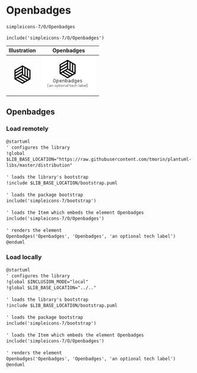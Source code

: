 # Openbadges


```text
simpleicons-7/O/Openbadges
```

```text
include('simpleicons-7/O/Openbadges')
```



| Illustration | Openbadges |
| :---: | :---: |
| ![illustration for Illustration](../../simpleicons-7/O/Openbadges.png) | ![illustration for Openbadges](../../simpleicons-7/O/Openbadges.Local.png) |




## Openbadges

### Load remotely
```plantuml
@startuml
' configures the library
!global $LIB_BASE_LOCATION="https://raw.githubusercontent.com/tmorin/plantuml-libs/master/distribution"

' loads the library's bootstrap
!include $LIB_BASE_LOCATION/bootstrap.puml

' loads the package bootstrap
include('simpleicons-7/bootstrap')

' loads the Item which embeds the element Openbadges
include('simpleicons-7/O/Openbadges')

' renders the element
Openbadges('Openbadges', 'Openbadges', 'an optional tech label')
@enduml
```

### Load locally
```plantuml
@startuml
' configures the library
!global $INCLUSION_MODE="local"
!global $LIB_BASE_LOCATION="../.."

' loads the library's bootstrap
!include $LIB_BASE_LOCATION/bootstrap.puml

' loads the package bootstrap
include('simpleicons-7/bootstrap')

' loads the Item which embeds the element Openbadges
include('simpleicons-7/O/Openbadges')

' renders the element
Openbadges('Openbadges', 'Openbadges', 'an optional tech label')
@enduml
```


